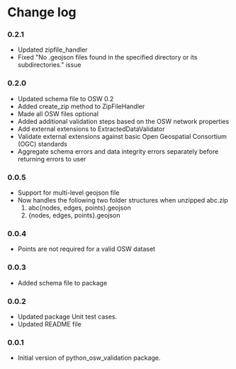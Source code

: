 # Change log

### 0.2.1
- Updated zipfile_handler
- Fixed "No .geojson files found in the specified directory or its subdirectories." issue

### 0.2.0
- Updated schema file to OSW 0.2
- Added create_zip method to ZipFileHandler
- Made all OSW files optional
- Added additional validation steps based on the OSW network properties
- Add external extensions to ExtractedDataValidator
- Validate external extensions against basic Open Geospatial Consortium (OGC) standards
- Aggregate schema errors and data integrity errors separately before returning errors to user

### 0.0.5
- Support for multi-level geojson file
- Now handles the following two folder structures when unzipped abc.zip
  1. abc\{nodes, edges, points}.geojson
  2. {nodes, edges, points}.geojson
  
### 0.0.4
- Points are not required for a valid OSW dataset

### 0.0.3
- Added schema file to package

### 0.0.2
- Updated package Unit test cases.
- Updated README file

### 0.0.1
- Initial version of python_osw_validation package.





